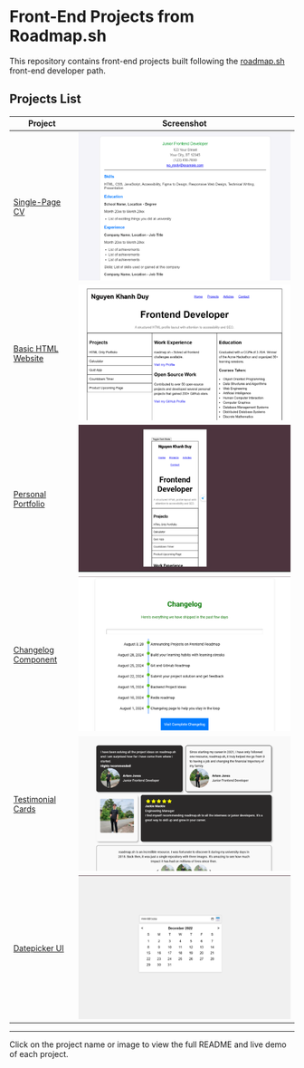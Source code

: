 # Front-End Projects from Roadmap.sh

This repository contains front-end projects built following the [roadmap.sh](https://roadmap.sh) front-end developer path.

## Projects List

| Project | Screenshot |
| ------- | ---------- |
| [Single-Page CV](https://roadmap.sh/projects/single-page-cv) | ![Single-Page CV](./Frontend%20Projects/01-single-page-cv/screenshot.png) |
| [Basic HTML Website](https://roadmap.sh/projects/basic-html-website) | ![Basic HTML Website](./Frontend%20Projects/02-basic-html-website/screenshot.png) |
| [Personal Portfolio](https://roadmap.sh/projects/portfolio-website) | ![Personal Portfolio](./Frontend%20Projects/03-personal-portfolio/screenshot.png) |
| [Changelog Component](https://roadmap.sh/projects/changelog-component) | ![Changelog Component](./Frontend%20Projects/04-changelog-component/screenshot.png) |
| [Testimonial Cards](https://roadmap.sh/projects/testimonial-cards) | ![Testimonial Cards](./Frontend%20Projects/05-testimonial-cards/screenshot.png) |
| [Datepicker UI](https://roadmap.sh/projects/datepicker-ui) | ![Datepicker UI](./Frontend%20Projects/06-datepicker-ui/screenshot.png) |

---

Click on the project name or image to view the full README and live demo of each project.
